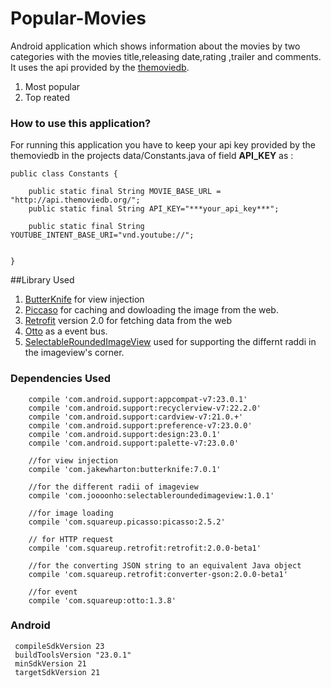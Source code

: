 # Popular-Movies

Android application which  shows information about the movies by two categories with the movies title,releasing date,rating ,trailer and comments. It uses the api provided by the [themoviedb](http://api.themoviedb.org). 

1.  Most popular
2.  Top reated


### How to use this application?

For running this application you have to keep your api key provided by the themoviedb in the projects  data/Constants.java of field **API_KEY** as :


```
public class Constants {

    public static final String MOVIE_BASE_URL = "http://api.themoviedb.org/";
    public static final String API_KEY="***your_api_key***";

    public static final String YOUTUBE_INTENT_BASE_URI="vnd.youtube://";


}
```

##Library Used

1. [ButterKnife](http://jakewharton.github.io/butterknife/) for view injection
2. [Piccaso](http://square.github.io/picasso/) for caching and dowloading the image from the web.
3. [Retrofit](http://square.github.io/retrofit/) version 2.0 for fetching data from the web
4. [Otto](http://square.github.io/otto/) as a event bus.
5. [SelectableRoundedImageView](https://github.com/pungrue26/SelectableRoundedImageView) used for supporting the differnt raddi in the imageview's corner.


### Dependencies Used
```
    compile 'com.android.support:appcompat-v7:23.0.1'
    compile 'com.android.support:recyclerview-v7:22.2.0'
    compile 'com.android.support:cardview-v7:21.0.+'
    compile 'com.android.support:preference-v7:23.0.0'
    compile 'com.android.support:design:23.0.1'
    compile 'com.android.support:palette-v7:23.0.0'
    
    //for view injection
    compile 'com.jakewharton:butterknife:7.0.1'
    
    //for the different radii of imageview
    compile 'com.joooonho:selectableroundedimageview:1.0.1'

    //for image loading
    compile 'com.squareup.picasso:picasso:2.5.2'
    
    // for HTTP request
    compile 'com.squareup.retrofit:retrofit:2.0.0-beta1'
    
    //for the converting JSON string to an equivalent Java object
    compile 'com.squareup.retrofit:converter-gson:2.0.0-beta1'
    
    //for event
    compile 'com.squareup:otto:1.3.8'
```


### Android 
```
 compileSdkVersion 23
 buildToolsVersion "23.0.1"
 minSdkVersion 21
 targetSdkVersion 21
 
```

